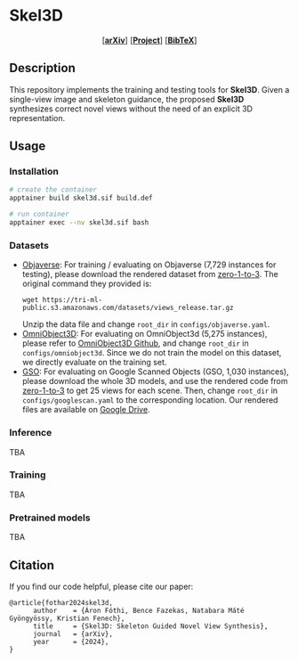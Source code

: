 # Skel3D

<p align="center">
  [<a href="https://arxiv.org/abs/2412.03407"><strong>arXiv</strong></a>]
  [<a href="https://github.com/skel3d/skel3d"><strong>Project</strong></a>]
  [<a href="#citation"><strong>BibTeX</strong></a>]
</p>

## Description

This repository implements the training and testing tools for **Skel3D**. Given a single-view image and skeleton guidance, the proposed **Skel3D** synthesizes correct novel views without the need of an explicit 3D representation.

## Usage

### Installation

```bash
# create the container
apptainer build skel3d.sif build.def

# run container
apptainer exec --nv skel3d.sif bash
```

### Datasets

-   [Objaverse](https://objaverse.allenai.org/): For training / evaluating on Objaverse (7,729 instances for testing), please download the rendered dataset from [zero-1-to-3](https://github.com/cvlab-columbia/zero123). The original command they provided is:
    ```
    wget https://tri-ml-public.s3.amazonaws.com/datasets/views_release.tar.gz
    ```
    Unzip the data file and change `root_dir` in `configs/objaverse.yaml`.
-   [OmniObject3D](https://omniobject3d.github.io/): For evaluating on OmniObject3d (5,275 instances), please refer to [OmniObject3D Github](https://github.com/omniobject3d/OmniObject3D/tree/main), and change `root_dir` in `configs/omniobject3d`. Since we do not train the model on this dataset, we directly evaluate on the training set.
-   [GSO](https://app.gazebosim.org/miki/fuel/collections/Scanned%20Objects%20by%20Google%20Research): For evaluating on Google Scanned Objects (GSO, 1,030 instances), please download the whole 3D models, and use the rendered code from [zero-1-to-3](https://github.com/cvlab-columbia/zero123) to get 25 views for each scene. Then, change `root_dir` in `configs/googlescan.yaml` to the corresponding location. Our rendered files are available on [Google Drive](https://drive.google.com/file/d/1tV-qpiD5e-GzrjW5dQpTRviZa4YV326b/view?usp=drive_link).

### Inference

TBA

### Training

TBA

### Pretrained models

TBA

## Citation

If you find our code helpful, please cite our paper:

```
@article{fothar2024skel3d,
      author    = {Áron Fóthi, Bence Fazekas, Natabara Máté Gyöngyössy, Kristian Fenech},
      title     = {Skel3D: Skeleton Guided Novel View Synthesis},
      journal   = {arXiv},
      year      = {2024},
}
```
